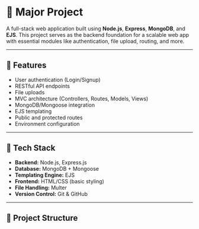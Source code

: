 # 🌟 Major Project

A full-stack web application built using **Node.js**, **Express**, **MongoDB**, and **EJS**. This project serves as the backend foundation for a scalable web app with essential modules like authentication, file upload, routing, and more.

---

## 🚀 Features

- User authentication (Login/Signup)
- RESTful API endpoints
- File uploads
- MVC architecture (Controllers, Routes, Models, Views)
- MongoDB/Mongoose integration
- EJS templating
- Public and protected routes
- Environment configuration

---

## 🧰 Tech Stack

- **Backend:** Node.js, Express.js
- **Database:** MongoDB + Mongoose
- **Templating Engine:** EJS
- **Frontend:** HTML/CSS (basic styling)
- **File Handling:** Multer
- **Version Control:** Git & GitHub

---

## 📁 Project Structure



